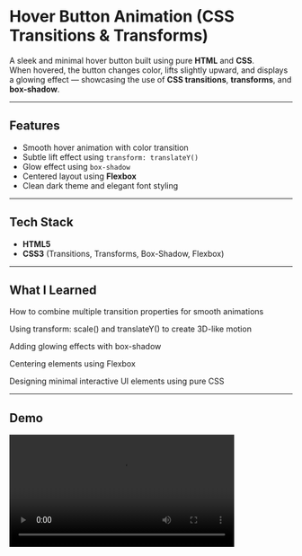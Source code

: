 # Hover Button Animation (CSS Transitions & Transforms)

A sleek and minimal hover button built using pure **HTML** and **CSS**.  
When hovered, the button changes color, lifts slightly upward, and displays a glowing effect — showcasing the use of **CSS transitions**, **transforms**, and **box-shadow**.

---

## Features
- Smooth hover animation with color transition  
- Subtle lift effect using `transform: translateY()`  
- Glow effect using `box-shadow`  
- Centered layout using **Flexbox**  
- Clean dark theme and elegant font styling  

---

## Tech Stack
- **HTML5**
- **CSS3** (Transitions, Transforms, Box-Shadow, Flexbox)

---

## What I Learned
How to combine multiple transition properties for smooth animations

Using transform: scale() and translateY() to create 3D-like motion

Adding glowing effects with box-shadow

Centering elements using Flexbox

Designing minimal interactive UI elements using pure CSS

---

## Demo
<video src="https://github.com/Kjoshi04/mini-projects/issues/1#issue-3567060055" width="400" controls></video>
